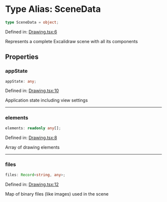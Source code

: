 # Type Alias: SceneData

```ts
type SceneData = object;
```

Defined in: [Drawing.tsx:6](https://github.com/Capstone-Projects-2025-Fall/project-001-sketch2screen/blob/8c59e38046a6d7468c87cefbc528234a59134c77/frontend/src/App/Drawing.tsx#L6)

Represents a complete Excalidraw scene with all its components

## Properties

### appState

```ts
appState: any;
```

Defined in: [Drawing.tsx:10](https://github.com/Capstone-Projects-2025-Fall/project-001-sketch2screen/blob/8c59e38046a6d7468c87cefbc528234a59134c77/frontend/src/App/Drawing.tsx#L10)

Application state including view settings

***

### elements

```ts
elements: readonly any[];
```

Defined in: [Drawing.tsx:8](https://github.com/Capstone-Projects-2025-Fall/project-001-sketch2screen/blob/8c59e38046a6d7468c87cefbc528234a59134c77/frontend/src/App/Drawing.tsx#L8)

Array of drawing elements

***

### files

```ts
files: Record<string, any>;
```

Defined in: [Drawing.tsx:12](https://github.com/Capstone-Projects-2025-Fall/project-001-sketch2screen/blob/8c59e38046a6d7468c87cefbc528234a59134c77/frontend/src/App/Drawing.tsx#L12)

Map of binary files (like images) used in the scene

